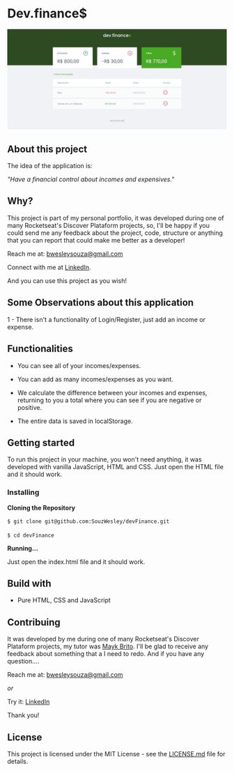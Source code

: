 # Dev.finance$
![Preview-Screen](./public/assets/devFinanceCover.png)

## About this project

The idea of the application is:

_"Have a financial control about incomes and expensives."_

## Why?

This project is part of my personal portfolio, it was developed during one of many Rocketseat's Discover Plataform projects, so, I'll be happy if you could send me any feedback about the project, code, structure or anything that you can report that could make me better as a developer!

Reach me at: bwesleysouza@gmail.com

Connect with me at [LinkedIn](https://www.linkedin.com/in/bwesleysouza).

And you can use this project as you wish!

## Some Observations about this application

1 - There isn't a functionality of Login/Register, just add an income or expense.

## Functionalities

- You can see all of your incomes/expenses.

- You can add as many incomes/expenses as you want.

- We calculate the difference between your incomes and expenses, returning to you a total where you can see if you are negative or positive.

- The entire data is saved in localStorage.

## Getting started

To run this project in your machine, you won't need anything, it was developed with vanilla JavaScript, HTML and CSS. Just open the HTML file and it should work.

### Installing

**Cloning the Repository**

```
$ git clone git@github.com:SouzWesley/devFinance.git

$ cd devFinance
```
**Running...**

Just open the index.html file and it should work.

## Build with

- Pure HTML, CSS and JavaScript

## Contribuing

It was developed by me during one of many Rocketseat's Discover Plataform projects, my tutor was [Mayk Brito](https://github.com/maykbrito). I'll be glad to receive any feedback about something that a I need to redo. And if you have any question....

Reach me at: bwesleysouza@gmail.com

_or_

Try it: [LinkedIn](https://www.linkedin.com/in/bwesleysouza)

Thank you!

## License

This project is licensed under the MIT License - see the [LICENSE.md](./LICENSE.md) file for details.
